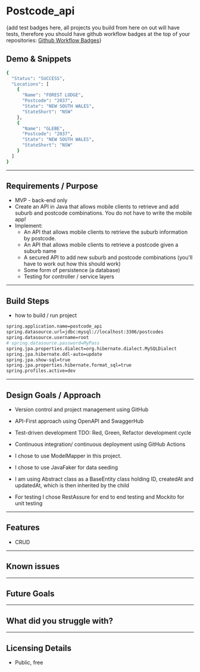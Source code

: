 # Postcode_api

{add test badges here, all projects you build from here on out will have tests, therefore you should have github workflow badges at the top of your repositories: [Github Workflow Badges](https://docs.github.com/en/actions/monitoring-and-troubleshooting-workflows/adding-a-workflow-status-badge)}

## Demo & Snippets

```bash
{
  "Status": "SUCCESS",
  "Locations": [
    {
      "Name": "FOREST LODGE",
      "Postcode": "2037",
      "State": "NEW SOUTH WALES",
      "StateShort": "NSW"
    },
    {
      "Name": "GLEBE",
      "Postcode": "2037",
      "State": "NEW SOUTH WALES",
      "StateShort": "NSW"
    }
  ]
}
```

---

## Requirements / Purpose

- MVP - back-end only
- Create an API in Java that allows mobile clients to retrieve and add suburb and postcode combinations. You do not have to write the mobile app!
- Implement:
  - An API that allows mobile clients to retrieve the suburb information by postcode.
  - An API that allows mobile clients to retrieve a postcode given a suburb name
  - A secured API to add new suburb and postcode combinations (you'll have to work out how this should work)
  - Some form of persistence (a database)
  - Testing for controller / service layers

---

## Build Steps

- how to build / run project

```bash
spring.application.name=postcode_api
spring.datasource.url=jdbc:mysql://localhost:3306/postcodes
spring.datasource.username=root
# spring.datasource.password=MyPass
spring.jpa.properties.dialect=org.hibernate.dialect.MySQLDialect
spring.jpa.hibernate.ddl-auto=update
spring.jpa.show-sql=true
spring.jpa.properties.hibernate.format_sql=true
spring.profiles.active=dev
```

---

## Design Goals / Approach

- Version control and project management using GitHub
- API-First approach using OpenAPI and SwaggerHub
- Test-driven development TDO: Red, Green, Refactor development cycle
- Continuous integration/ continuous deployment using GitHub Actions

- I chose to use ModelMapper in this project.
- I chose to use JavaFaker for data seeding
- I am using Abstract class as a BaseEntity class holding ID, createdAt and updatedAt, which is then inherited by the child
- For testing I chose RestAssure for end to end testing and Mockito for unit testing

---

## Features

- CRUD

---

## Known issues

---

## Future Goals

---

## What did you struggle with?

---

## Licensing Details

- Public, free
